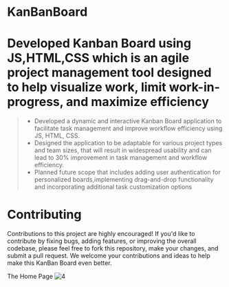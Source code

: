 # KanBanBoard
# Developed Kanban Board using JS,HTML,CSS which is an agile project management tool designed to help visualize work, limit work-in-progress, and maximize efficiency
> * Developed a dynamic and interactive Kanban Board application to facilitate task management and improve workflow efficiency using JS, HTML, CSS.
> * Designed the application to be adaptable for various project types and team sizes, that will result in widespread usability and can lead to 30% improvement in task management and workflow efficiency.
> * Planned future scope that includes adding user authentication for personalized boards,implementing drag-and-drop functionality and incorporating additional task customization options

# Contributing
Contributions to this project are highly encouraged! If you'd like to contribute by fixing bugs, adding features, or improving the overall codebase, please feel free to fork this repository, make your changes, and submit a pull request. We welcome your contributions and ideas to help make this KanBan Board even better.

The Home Page
![4](https://github.com/abhishektyagi88/KanBanBoard/assets/146976779/6d5c909a-59c5-40f1-bb1c-af641048c2b7)
